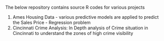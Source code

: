 The below repository contains source R codes for various projects

1. Ames Housing Data - various predictive models are applied to predict the Sales Price - Regression problem
2. Cincinnati Crime Analysis: In Depth analysis of Crime situation in Cincinnati to understand the zones of high crime visibility



